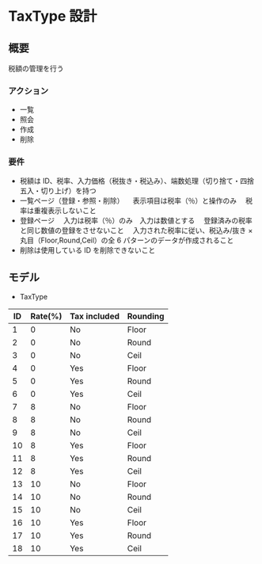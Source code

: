 # TaxType 設計

## 概要

税額の管理を行う

### アクション

- 一覧
- 照会
- 作成
- 削除

### 要件

- 税額は ID、税率、入力価格（税抜き・税込み）、端数処理（切り捨て・四捨五入・切り上げ）を持つ
- 一覧ページ（登録・参照・削除）
  　表示項目は税率（％）と操作のみ
  　税率は重複表示しないこと
- 登録ページ
  　入力は税率（％）のみ　入力は数値とする
  　登録済みの税率と同じ数値の登録をさせないこと
  　入力された税率に従い、税込み/抜き × 丸目（Floor,Round,Ceil）の全 6 パターンのデータが作成されること
- 削除は使用している ID を削除できないこと

## モデル

- TaxType

| ID  | Rate(%) | Tax included | Rounding |
| --- | ------- | ------------ | -------- |
| 1   | 0       | No           | Floor    |
| 2   | 0       | No           | Round    |
| 3   | 0       | No           | Ceil     |
| 4   | 0       | Yes          | Floor    |
| 5   | 0       | Yes          | Round    |
| 6   | 0       | Yes          | Ceil     |
| 7   | 8       | No           | Floor    |
| 8   | 8       | No           | Round    |
| 9   | 8       | No           | Ceil     |
| 10  | 8       | Yes          | Floor    |
| 11  | 8       | Yes          | Round    |
| 12  | 8       | Yes          | Ceil     |
| 13  | 10      | No           | Floor    |
| 14  | 10      | No           | Round    |
| 15  | 10      | No           | Ceil     |
| 16  | 10      | Yes          | Floor    |
| 17  | 10      | Yes          | Round    |
| 18  | 10      | Yes          | Ceil     |
